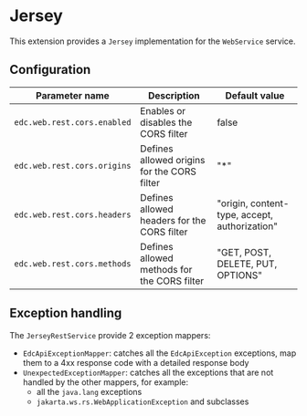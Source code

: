 # Jersey

This extension provides a `Jersey` implementation for the `WebService` service.

## Configuration

| Parameter name                        | Description                                      | Default value                                 |
|---------------------------------------|--------------------------------------------------|-----------------------------------------------|
| `edc.web.rest.cors.enabled`           | Enables or disables the CORS filter              | false                                         |
| `edc.web.rest.cors.origins`           | Defines allowed origins for the CORS filter      | "*"                                           |
| `edc.web.rest.cors.headers`           | Defines allowed headers for the CORS filter      | "origin, content-type, accept, authorization" |
| `edc.web.rest.cors.methods`           | Defines allowed methods for the CORS filter      | "GET, POST, DELETE, PUT, OPTIONS"             |

## Exception handling

The `JerseyRestService` provide 2 exception mappers:
 - `EdcApiExceptionMapper`: catches all the `EdcApiException` exceptions, map them to a 4xx response code with a detailed response body
 - `UnexpectedExceptionMapper`: catches all the exceptions that are not handled by the other mappers, for example:
   - all the `java.lang` exceptions
   - `jakarta.ws.rs.WebApplicationException` and subclasses
